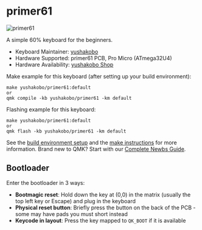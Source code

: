 # primer61

![primer61](https://drive.google.com/uc?export=view&id={14yIqf5XfCR3nu6v57iXRixEVLnlZrEVY})

A simple 60% keyboard for the beginners.

* Keyboard Maintainer: [yushakobo](https://github.com/yushakobo)
* Hardware Supported: primer61 PCB, Pro Micro (ATmega32U4)
* Hardware Availability: [yushakobo Shop](https://yushakobo.jp/shop/primer61/)


Make example for this keyboard (after setting up your build environment):

    make yushakobo/primer61:default
    or
    qmk compile -kb yushakobo/primer61 -km default

Flashing example for this keyboard:

    make yushakobo/primer61:default
    or
    qmk flash -kb yushakobo/primer61 -km default 


See the [build environment setup](https://docs.qmk.fm/#/getting_started_build_tools) and the [make instructions](https://docs.qmk.fm/#/getting_started_make_guide) for more information. Brand new to QMK? Start with our [Complete Newbs Guide](https://docs.qmk.fm/#/newbs).

## Bootloader

Enter the bootloader in 3 ways:

* **Bootmagic reset**: Hold down the key at (0,0) in the matrix (usually the top left key or Escape) and plug in the keyboard
* **Physical reset button**: Briefly press the button on the back of the PCB - some may have pads you must short instead
* **Keycode in layout**: Press the key mapped to `QK_BOOT` if it is available
